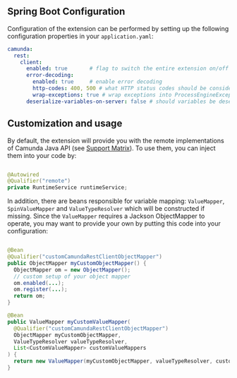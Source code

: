 ## Spring Boot Configuration

Configuration of the extension can be performed by setting up the following configuration properties in your `application.yaml`:
```yaml
camunda:
  rest:
    client:
      enabled: true       # flag to switch the entire extension on/off
      error-decoding:
        enabled: true     # enable error decoding
        http-codes: 400, 500 # what HTTP status codes should be considered as errors
        wrap-exceptions: true # wrap exceptions into ProcessEngineExceptions
      deserialize-variables-on-server: false # should variables be deserialized on process engine side (require classes to be on classpath)
```

## Customization and usage 

By default, the extension will provide you with the remote implementations of Camunda Java API (see [Support Matrix](support-matrix.md)).
To use them, you can inject them into your code by:

```java

@Autowired
@Qualifier("remote")
private RuntimeService runtimeService;

```

In addition, there are beans responsible for variable mapping: `ValueMapper`, `SpinValueMapper` and `ValueTypeResolver` which will be 
constructed if missing. Since the `ValueMapper` requires a Jackson ObjectMapper to operate, you may want to provide your own by putting
this code into your configuration:

```java

@Bean
@Qualifier("customCamundaRestClientObjectMapper")
public ObjectMapper myCustomObjectMapper() {
  ObjectMapper om = new ObjectMapper();
  // custom setup of your object mapper
  om.enabled(...); 
  om.register(...);
  return om;
} 

@Bean
public ValueMapper myCustomValueMapper(
  @Qualifier("customCamundaRestClientObjectMapper")
  ObjectMapper myCustomObjectMapper,
  ValueTypeResolver valueTypeResolver,
  List<CustomValueMapper> customValueMappers
) {
  return new ValueMapper(myCustomObjectMapper, valueTypeResolver, customValueMappers);
}
```
